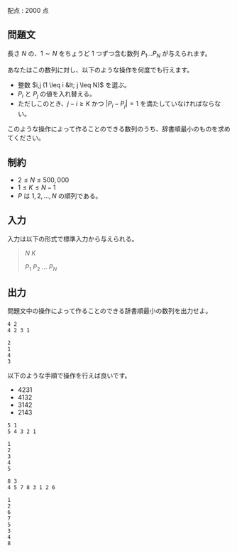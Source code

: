 配点 : $2000$ 点

## 問題文

長さ $N$ の、$1 \sim N$ をちょうど $1$ つずつ含む数列 $P_1 ... P_N$ が与えられます。

あなたはこの数列に対し、以下のような操作を何度でも行えます。

- 整数 $i,j (1 \leq i &lt; j \leq N)$ を選ぶ。
- $P_i$ と $P_j$ の値を入れ替える。
- ただしこのとき、$j - i \geq K$ かつ $|P_i - P_j| = 1$ を満たしていなければならない。

このような操作によって作ることのできる数列のうち、辞書順最小のものを求めてください。

## 制約

- $2 \leq N \leq 500,000$
- $1 \leq K \leq N-1$
- $P$ は $1, 2, ..., N$ の順列である。

## 入力

入力は以下の形式で標準入力から与えられる。

> $N$ $K$
> 
> $P_1$ $P_2$ $...$ $P_N$

## 出力

問題文中の操作によって作ることのできる辞書順最小の数列を出力せよ。

```input1
4 2
4 2 3 1
```

```output1
2
1
4
3
```

以下のような手順で操作を行えば良いです。

- $4 2 3 1$
- $4 1 3 2$
- $3 1 4 2$
- $2 1 4 3$

```input2
5 1
5 4 3 2 1
```

```output2
1
2
3
4
5
```

```input3
8 3
4 5 7 8 3 1 2 6
```

```output3
1
2
6
7
5
3
4
8
```